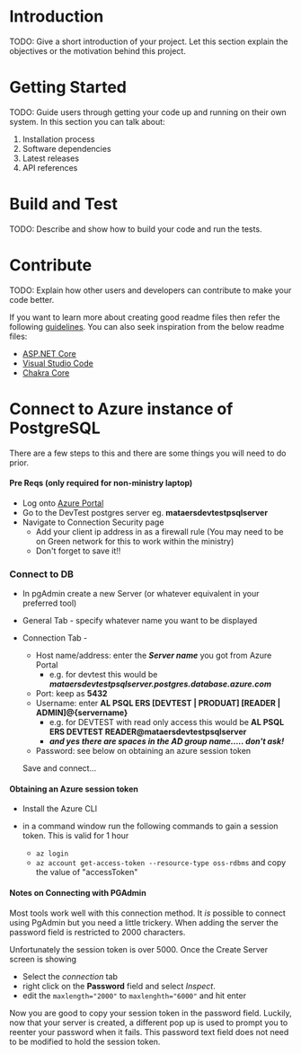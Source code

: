 # Introduction 
TODO: Give a short introduction of your project. Let this section explain the objectives or the motivation behind this project. 

# Getting Started
TODO: Guide users through getting your code up and running on their own system. In this section you can talk about:
1.	Installation process
2.	Software dependencies
3.	Latest releases
4.	API references

# Build and Test
TODO: Describe and show how to build your code and run the tests. 

# Contribute
TODO: Explain how other users and developers can contribute to make your code better. 

If you want to learn more about creating good readme files then refer the following [guidelines](https://docs.microsoft.com/en-us/azure/devops/repos/git/create-a-readme?view=azure-devops). You can also seek inspiration from the below readme files:
- [ASP.NET Core](https://github.com/aspnet/Home)
- [Visual Studio Code](https://github.com/Microsoft/vscode)
- [Chakra Core](https://github.com/Microsoft/ChakraCore)

# Connect to Azure instance of PostgreSQL

There are a few steps to this and there are some things you will need to do prior.

#### Pre Reqs (only required for non-ministry laptop) ####
- Log onto [Azure Portal](https://portal.azure.com)
- Go to the DevTest postgres server eg. **mataersdevtestpsqlserver**
- Navigate to Connection Security page
    - Add your client ip address in as a firewall rule (You may need to be on Green network for this to work within the ministry)
    - Don't forget to save it!!

### Connect to DB
- In pgAdmin create a new Server (or whatever equivalent in your preferred tool)
- General Tab - specify whatever name you want to be displayed
- Connection Tab -
  - Host name/address: enter the ***Server name*** you got from Azure Portal
      - e.g. for devtest this would be ***mataersdevtestpsqlserver.postgres.database.azure.com***
  - Port: keep as **5432**
  - Username: enter **AL PSQL ERS [DEVTEST | PRODUAT] [READER | ADMIN]@{servername}**
      - e.g. for DEVTEST with read only access this would be **AL PSQL ERS DEVTEST READER@mataersdevtestpsqlserver**
      - ***and yes there are spaces in the AD group name..... don't ask!***
  - Password: see below on obtaining an azure session token

  Save and connect...

#### Obtaining an Azure session token
- Install the Azure CLI
- in a command window run the following commands to gain a session token. This is valid for 1 hour

    - `az login`
    - `az account get-access-token --resource-type oss-rdbms` and copy the value of "accessToken"


#### Notes on Connecting with PGAdmin
Most tools work well with this connection method.
It _is_ possible to connect using PgAdmin but you need a little trickery.
When adding the server the password field is restricted to 2000 characters.

Unfortunately the session token is over 5000. Once the Create Server screen is showing
- Select the _connection_ tab
- right click on the **Password** field and select _Inspect_.
- edit the `maxlength="2000"` to `maxlenghth="6000"` and hit enter

Now you are good to copy your session token in the password field.
Luckily, now that your server is created, a different pop up is used to prompt you to reenter your password when it fails.
This password text field does not need to be modified to hold the session token.
